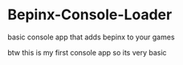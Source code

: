 # Bepinx-Console-Loader
basic console app that adds bepinx to your games


btw this is my first console app so its very basic

